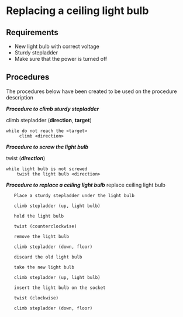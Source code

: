 Replacing a ceiling light bulb
==============================

Requirements
-------------
  * New light bulb with correct voltage
  * Sturdy stepladder
  * Make sure that the power is turned off

Procedures
----------
The procedures below have been created to be used on the procedure description

***Procedure to climb sturdy stepladder***

climb stepladder (**direction**, **target**)
```
while do not reach the <target>   
     climb <direction>
```
        
***Procedure to screw the light bulb***

twist (***direction***)
```
while light bulb is not screwed  
    twist the light bulb <direction> 
```

 ***Procedure to replace a ceiling light bulb***
 replace ceiling light bulb
 ```
    Place a sturdy stepladder under the light bulb
    
    climb stepladder (up, light bulb)  
    
    hold the light bulb  
    
    twist (counterclockwise)  
    
    remove the light bulb  
    
    climb stepladder (down, floor)  
    
    discard the old light bulb  
    
    take the new light bulb  
    
    climb stepladder (up, light bulb)  
    
    insert the light bulb on the socket  
    
    twist (clockwise)  
    
    climb stepladder (down, floor)
 ```
